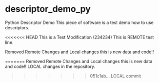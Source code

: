 # descriptor_demo_py
Python Descriptor Demo
This piece of software is a test demo how to use descriptors.

<<<<<<< HEAD
This is a Test Modification (234234)
This is REMOTE test line.

Removed Remote Changes and Local changes this is new data and code!!

=======
Removed Remote Changes and Local changes this is new data and code!!
LOCAL changes in the repository.
>>>>>>> 051c1ab... LOCAL commit
